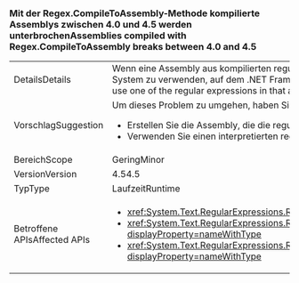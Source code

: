 ### <a name="assemblies-compiled-with-regexcompiletoassembly-breaks-between-40-and-45"></a><span data-ttu-id="13ffc-101">Mit der Regex.CompileToAssembly-Methode kompilierte Assemblys zwischen 4.0 und 4.5 werden unterbrochen</span><span class="sxs-lookup"><span data-stu-id="13ffc-101">Assemblies compiled with Regex.CompileToAssembly breaks between 4.0 and 4.5</span></span>

|   |   |
|---|---|
|<span data-ttu-id="13ffc-102">Details</span><span class="sxs-lookup"><span data-stu-id="13ffc-102">Details</span></span>|<span data-ttu-id="13ffc-103">Wenn eine Assembly aus kompilierten regulären Ausdrücken mit .NET Framework 4.5 erstellt wird und auf .NET Framework 4 ausgerichtet ist, wird bei dem Versuch, die regulären Ausdrücke in dieser Assembly auf einem System zu verwenden, auf dem .NET Framework 4 installiert ist, eine Ausnahme ausgelöst.</span><span class="sxs-lookup"><span data-stu-id="13ffc-103">If an assembly of compiled regular expressions is built with the .NET Framework 4.5 but targets the .NET Framework 4, attempting to use one of the regular expressions in that assembly on a system with .NET Framework 4 installed throws an exception.</span></span>|
|<span data-ttu-id="13ffc-104">Vorschlag</span><span class="sxs-lookup"><span data-stu-id="13ffc-104">Suggestion</span></span>|<span data-ttu-id="13ffc-105">Um dieses Problem zu umgehen, haben Sie die folgenden Möglichkeiten:</span><span class="sxs-lookup"><span data-stu-id="13ffc-105">To work around this problem, you can do either of the following:</span></span><ul><li><span data-ttu-id="13ffc-106">Erstellen Sie die Assembly, die die regulären Ausdrücke enthält, mit .NET Framework 4.</span><span class="sxs-lookup"><span data-stu-id="13ffc-106">Build the assembly that contains the regular expressions with the .NET Framework 4.</span></span></li><li><span data-ttu-id="13ffc-107">Verwenden Sie einen interpretierten regulären Ausdruck.</span><span class="sxs-lookup"><span data-stu-id="13ffc-107">Use an interpreted regular expression.</span></span></li></ul>|
|<span data-ttu-id="13ffc-108">Bereich</span><span class="sxs-lookup"><span data-stu-id="13ffc-108">Scope</span></span>|<span data-ttu-id="13ffc-109">Gering</span><span class="sxs-lookup"><span data-stu-id="13ffc-109">Minor</span></span>|
|<span data-ttu-id="13ffc-110">Version</span><span class="sxs-lookup"><span data-stu-id="13ffc-110">Version</span></span>|<span data-ttu-id="13ffc-111">4.5</span><span class="sxs-lookup"><span data-stu-id="13ffc-111">4.5</span></span>|
|<span data-ttu-id="13ffc-112">Typ</span><span class="sxs-lookup"><span data-stu-id="13ffc-112">Type</span></span>|<span data-ttu-id="13ffc-113">Laufzeit</span><span class="sxs-lookup"><span data-stu-id="13ffc-113">Runtime</span></span>|
|<span data-ttu-id="13ffc-114">Betroffene APIs</span><span class="sxs-lookup"><span data-stu-id="13ffc-114">Affected APIs</span></span>|<ul><li><xref:System.Text.RegularExpressions.Regex.CompileToAssembly(System.Text.RegularExpressions.RegexCompilationInfo[],System.Reflection.AssemblyName)?displayProperty=nameWithType></li><li><xref:System.Text.RegularExpressions.Regex.CompileToAssembly(System.Text.RegularExpressions.RegexCompilationInfo[],System.Reflection.AssemblyName,System.Reflection.Emit.CustomAttributeBuilder[])?displayProperty=nameWithType></li><li><xref:System.Text.RegularExpressions.Regex.CompileToAssembly(System.Text.RegularExpressions.RegexCompilationInfo[],System.Reflection.AssemblyName,System.Reflection.Emit.CustomAttributeBuilder[],System.String)?displayProperty=nameWithType></li></ul>|

